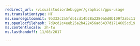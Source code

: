 ```yaml
---
redirect_url: /visualstudio/debugger/graphics/gpu-usage
ms.translationtype: HT
ms.sourcegitcommit: 9b332c2a5fdb1cd14b28a2280a5d0b109f2abc11
ms.openlocfilehash: 7d9cd2c4eeb25a2b422456ad6437d1714665cd19
ms.contentlocale: zh-tw
ms.lasthandoff: 11/08/2017

---
```

